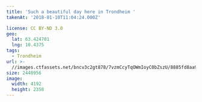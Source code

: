 ```yaml
---
title: 'Such a beautiful day here in Trondheim '
takenAt: '2018-01-10T11:04:24.000Z'

license: CC BY-ND 3.0
geo:
  lat: 63.424701
  lng: 10.4375
tags:
  - Trondheim
url: >-
  //images.ctfassets.net/bncv3c2gt878/7vzmCcyTqOWmIoyC0bZszU/8885fd8aa98aa38b18be24e5b7288ec3/such-a-beautiful-day-here-in-trondheim_38903246784_o
size: 2448956
image:
  width: 4192
  height: 2358
---
```

